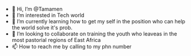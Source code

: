- 👋 Hi, I’m @Tamamen
- 👀 I’m interested in Tech world
- 🌱 I’m currently learning how to get my self in the position who can help the world solve it's prob.
- 💞️ I’m looking to collaborate on training the youth who leaveas in the most pastorial regions of East Africa
- 📫 How to reach me by calling to my phn number

<!---
Tamamen/Tamamen is a ✨ special ✨ repository because its `README.md` (this file) appears on your GitHub profile.
You can click the Preview link to take a look at your changes.
--->
